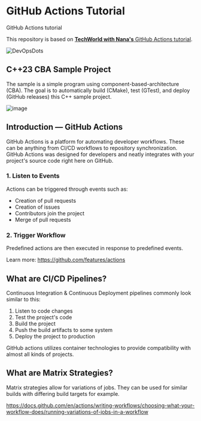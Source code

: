 # GitHub Actions Tutorial

GitHub Actions tutorial

This repository is based on [**TechWorld with Nana's** GitHub Actions tutorial](https://www.youtube.com/watch?v=R8_veQiYBjI).

![DevOpsDots](https://github.com/user-attachments/assets/367a9b0e-8d4a-4f20-a27d-c9cbeb9f5f4a)

## C++23 CBA Sample Project
The sample is a simple program using component-based-architecture (CBA).
The goal is to automatically build (CMake), test (GTest), and deploy (GitHub releases) this C++ sample project.

![image](https://github.com/user-attachments/assets/1b25baf7-dbeb-4a75-8be9-49fc179ac6f7)


## Introduction — GitHub Actions

GitHub Actions is a platform for automating developer workflows.
These can be anything from CI/CD workflows to repository synchronization.
GitHub Actions was designed for developers and neatly integrates with your project's source code right here on GitHub.

### 1. Listen to Events

Actions can be triggered through events such as:

- Creation of pull requests
- Creation of issues
- Contributors join the project
- Merge of pull requests

### 2. Trigger Workflow

Predefined actions are then executed in response to predefined events.

Learn more: <https://github.com/features/actions>

## What are CI/CD Pipelines?

Continuous Integration & Continuous Deployment pipelines commonly look similar to this:

1. Listen to code changes
2. Test the project's code
3. Build the project
4. Push the build artifacts to some system
5. Deploy the project to production

GitHub actions utilizes container technologies to provide compatibility with almost all kinds of projects.

## What are Matrix Strategies?

Matrix strategies allow for variations of jobs.
They can be used for similar builds with differing build targets for example.

<https://docs.github.com/en/actions/writing-workflows/choosing-what-your-workflow-does/running-variations-of-jobs-in-a-workflow>
